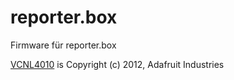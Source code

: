 # reporter.box
Firmware für reporter.box

[VCNL4010](https://github.com/adafruit/Adafruit_VCNL4010) is Copyright (c) 2012, Adafruit Industries

